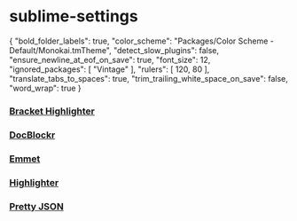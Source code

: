 # sublime-settings
{
	"bold_folder_labels": true,
	"color_scheme": "Packages/Color Scheme - Default/Monokai.tmTheme",
	"detect_slow_plugins": false,
	"ensure_newline_at_eof_on_save": true,
	"font_size": 12,
	"ignored_packages":
	[
		"Vintage"
	],
	"rulers":
	[
		120,
		80
	],
	"translate_tabs_to_spaces": true,
	"trim_trailing_white_space_on_save": false,
	"word_wrap": true
}

### [Bracket Highlighter]
### [DocBlockr]
### [Emmet]
### [Highlighter]
### [Pretty JSON]


[Bracket Highlighter]: <https://github.com/facelessuser/BracketHighlighter>
[DocBlockr]: <https://github.com/facelessuser/BracketHighlighter>
[Emmet]: <https://github.com/facelessuser/BracketHighlighter>
[Highlighter]: <https://github.com/facelessuser/BracketHighlighter>
[Pretty JSON]: <https://github.com/facelessuser/BracketHighlighter>
